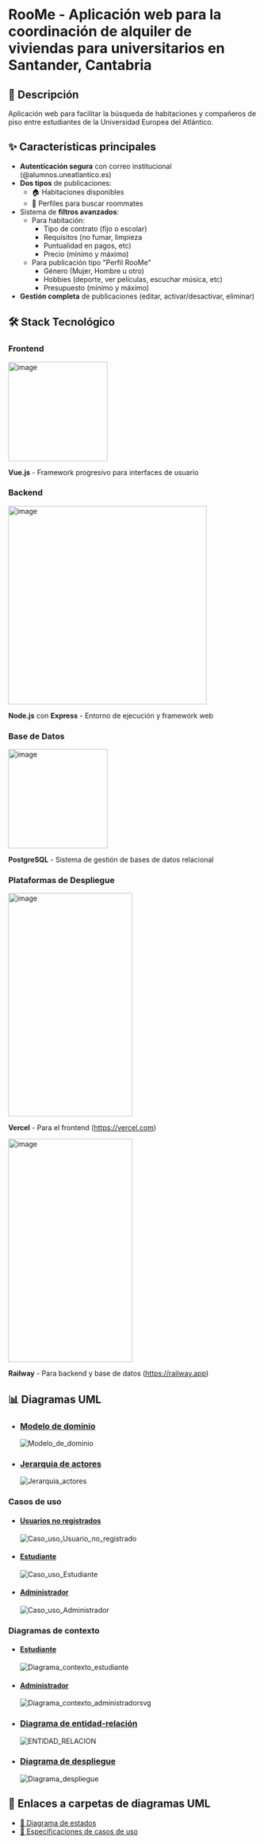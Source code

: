 # RooMe - Aplicación web para la coordinación de alquiler de viviendas para universitarios en Santander, Cantabria

## 📝 Descripción
Aplicación web para facilitar la búsqueda de habitaciones y compañeros de piso entre estudiantes de la Universidad Europea del Atlántico.

## ✨ Características principales
- **Autenticación segura** con correo institucional (@alumnos.uneatlantico.es)
- **Dos tipos** de publicaciones:
  - 🏠 Habitaciones disponibles
  - 👤 Perfiles para buscar roommates
- Sistema de **filtros avanzados**:
    - Para habitación:
        - Tipo de contrato (fijo o escolar)
        - Requisitos (no fumar, limpieza
        - Puntualidad en pagos, etc)
        - Precio (mínimo y máximo)
    - Para publicación tipo "Perfil RooMe"
        - Género (Mujer, Hombre u otro)
        - Hobbies (deporte, ver películas, escuchar música, etc)
        - Presupuesto (mínimo y máximo) 
- **Gestión completa** de publicaciones (editar, activar/desactivar, eliminar)

## 🛠️ Stack Tecnológico
### Frontend
<img width="200" height="200" alt="image" src="https://github.com/user-attachments/assets/b374c644-162d-4326-801a-c240e0c7b840" />

**Vue.js** - Framework progresivo para interfaces de usuario

### Backend
<img width="400" height="400" alt="image" src="https://github.com/user-attachments/assets/fd318e4c-4101-4c33-8953-d754cf91f2f6" />

**Node.js** con **Express** - Entorno de ejecución y framework web

### Base de Datos
<img width="200" height="200" alt="image" src="https://github.com/user-attachments/assets/13595e02-6443-4702-b916-3e01aed24634" />

**PostgreSQL** - Sistema de gestión de bases de datos relacional

### Plataformas de Despliegue
<img width="250" height="450" alt="image" src="https://github.com/user-attachments/assets/e1979fdf-baf0-4c8b-b4ef-6052f8102ee2" />

**Vercel** - Para el frontend (https://vercel.com)


<img width="250" height="450" alt="image" src="https://github.com/user-attachments/assets/426607a8-4297-4f13-8d07-657bfa4c42d9" />

**Railway** - Para backend y base de datos (https://railway.app)


## 📊 Diagramas UML
 - ### [Modelo de dominio](https://github.com/Dmoga31/TFG_DiegoMorales_RooMe/tree/main/UMLs/Modelo_de_dominio)
   ![Modelo_de_dominio](https://github.com/user-attachments/assets/5f8fe375-df5b-4ba4-88b9-4280362e598e)

 - ### [Jerarquia de actores](https://github.com/Dmoga31/TFG_DiegoMorales_RooMe/tree/main/UMLs/Jerarquia_de_actores)
   ![Jerarquia_actores](https://github.com/user-attachments/assets/c4387d90-d09c-4963-8247-65208e51cd1c)

### Casos de uso
 - #### [Usuarios no registrados](https://github.com/Dmoga31/TFG_DiegoMorales_RooMe/tree/main/UMLs/Casos_de_uso/Usuario_no_registrado)
   ![Caso_uso_Usuario_no_registrado](https://github.com/user-attachments/assets/8df1bbd4-20f7-48b7-8bed-7ec2f02556af)

 - #### [Estudiante](https://github.com/Dmoga31/TFG_DiegoMorales_RooMe/tree/main/UMLs/Casos_de_uso/Estudiante)
   ![Caso_uso_Estudiante](https://github.com/user-attachments/assets/80a67e09-2401-41ae-a246-017b1610c36d)

 - #### [Administrador](https://github.com/Dmoga31/TFG_DiegoMorales_RooMe/tree/main/UMLs/Casos_de_uso/Administrador)
   ![Caso_uso_Administrador](https://github.com/user-attachments/assets/26ae567a-a28d-47be-9438-37d35d896cf0)

### Diagramas de contexto
 - #### [Estudiante](https://github.com/Dmoga31/TFG_DiegoMorales_RooMe/tree/main/UMLs/Diagramas/Diagrama_de_contexto/Estudiante)
   ![Diagrama_contexto_estudiante](https://github.com/user-attachments/assets/298ef061-6096-4801-93dc-ed73c7b07e1e)

 - #### [Administrador](https://github.com/Dmoga31/TFG_DiegoMorales_RooMe/tree/main/UMLs/Diagramas/Diagrama_de_contexto/Administrador)
   ![Diagrama_contexto_administradorsvg](https://github.com/user-attachments/assets/e8b19567-60df-4fd0-9a93-46dceaec8034)

- ### [Diagrama de entidad-relación](https://github.com/Dmoga31/TFG_DiegoMorales_RooMe/tree/main/UMLs/Diagramas/Diagrama_entidad_relacion)
  ![ENTIDAD_RELACION](https://github.com/user-attachments/assets/22ace656-88f9-409a-b2ad-98cf821eaaf8)

- ### [Diagrama de despliegue](https://github.com/Dmoga31/TFG_DiegoMorales_RooMe/tree/main/UMLs/Diagramas/Diagrama_de_despliegue)
  ![Diagrama_despliegue](https://github.com/user-attachments/assets/0189f9c1-6a87-421e-9d18-e5878b1ce383)


## 📁 Enlaces a carpetas de diagramas UML
- [📂 Diagrama de estados](UMLs/Diagramas/Diagramas_de_estados)
- [📂 Especificaciones de casos de uso](https://github.com/Dmoga31/TFG_DiegoMorales_RooMe/tree/main/UMLs/Especificaciones_de_casos_de_uso)



